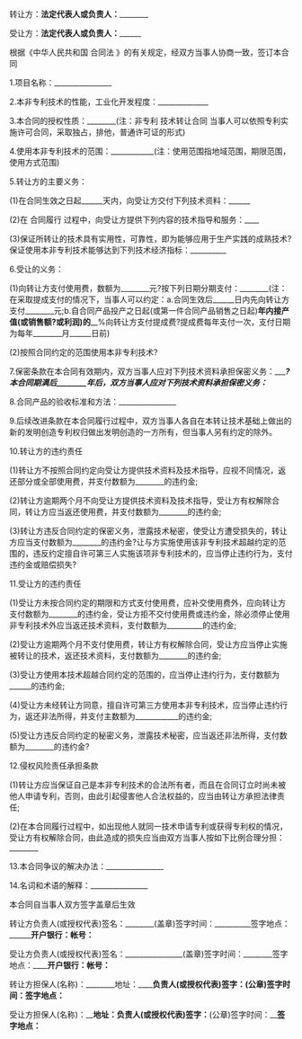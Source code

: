 
 


转让方：________法定代表人或负责人：________________


受让方：__________法定代表人或负责人：________________


根据《中华人民共和国
合同法
》的有关规定，经双方当事人协商一致，签订本合同


1.项目名称：________________


2.本非专利技术的性能，工业化开发程度：______________


3.本合同的授权性质：________(注：非专利
技术转让合同
当事人可以依照专利实施许可合同，采取独占，排他，普通许可证的形式)


4.使用本非专利技术的范围：____________(注：使用范围指地域范围，期限范围，使用方式范围)


5.转让方的主要义务：


(1)在合同生效之日起______天内，向受让方交付下列技术资料：______


(2)在
合同履行
过程中，向受让方提供下列内容的技术指导和服务：____


(3)保证所转让的技术具有实用性，可靠性，即为能够应用于生产实践的成熟技术?保证使用本非专利技术能够达到下列技术经济指标：__________


6.受让的义务：


(1)向转让方支付使用费，数额为________元?按下列日期分期支付：________(注：在采取提成支付的情况下，当事人可以约定：a.合同生效后______日内先向转让方支付________元;b.自合同产品投产之日起(或第一件合同产品销售之日起)________年内接产值(或销售额?或利润)的__________%向转让方支付提成费?提成费每年支付一次，支付日期为每年________月______日前)


(2)按照合同约定的范围使用本非专利技术?


7.保密条款在本合同有效期内，双方当事人应对下列技术资料承担保密义务：__________?本合同期满后________年后，双方当事人应对下列技术资料承担保密义务：_______


8.合同产品的验收标准和方法：________________


9.后续改进条款在本合同履行过程中，双方当事人各自在本转让技术基础上做出的新的发明创造专利权归做出发明创造的一方所有，但当事人另有约定的除外。


10.转让方的违约责任


(1)转让方不按照合同约定向受让方提供技术资料及技术指导，应视不同情况，返还部分或全部使用费，并支付数额为________的违约金;


(2)转让方逾期两个月不向受让方提供技术资料及技术指导，受让方有权解除合同，转让方应当返还使用费，并支付数额为________的违约金;


(3)转让方违反合同约定的保密义务，泄露技术秘密，使受让方遭受损失的，转让方应当支付数额为________的违约金?让与方实施使用该非专利技术超越约定的范围的，违反约定擅自许可第三人实施该项非专利技术的，应当停止违约行为，支付违约金或赔偿损失?


11.受让方的违约责任


(1)受让方未按合同约定的期限和方式支付使用费，应补交使用费外，应向转让方支付数额为________的违约金，受让方拒不交付使用费或违约金，除必须停止使用非专利技术外应当返还技术资料，支付数额为__________的违约金;


(2)受让方逾期两个月不支付使用费，转让方有权解除合同，受让方应当停止实施被转让的技术，返还技术资料，支付数额为________的违约金;


(3)受让方使用本技术超越合同约定的范围的，应当停止违约行为，支付数额为______的违约金;


(4)受让方未经转让方同意，擅自许可第三方使用本非专利技术，应当停止违约行为，返还非法所得，并支付主数额为____________的违约金;


(5)受让方违反合同约定的秘密义务，泄露技术秘密，应当返还非法所得，支付数额为________的违约金?


12.侵权风险责任承担条款


(1)转让方应当保证自己是本非专利技术的合法所有者，而且在合同订立时尚未被他人申请专利，否则，由此引起侵害他人合法权益的，应当由转让方承担法律责任;


(2)在本合同履行过程中，如出现他人就同一技术申请专利或获得专利权的情况，受让方有权解除合同，由此造成的损失应当由双方当事人按如下比例合理分担：________


13.本合同争议的解决办法：________________


14.名词和术语的解释：________________


本合同自当事人双方签字盖章后生效


转让方负责人(或授权代表)签名：________(盖章)签字时间：__________签字地点：__________开户银行：__________帐号：______________


受让方负责人(或授权代表)签名：________________(盖章)签字时间：________签字地点：________开户银行：________帐号：____________


转让方担保人(名称)：________地址：______________负责人(或授权代表)签字：________(公章)签字时间：________签字地点：__________


受让方担保人(名称)：______地址：____________负责人(或授权代表)签字：________________(公章)签字时间：__________签字地点：________
 


 

 
 
 
 
 
  


  
 

  


  


  
 
 
 
 

